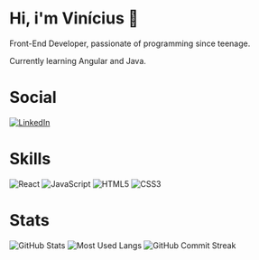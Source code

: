 <h1>Hi, i'm Vinícius 👋</h1>
<p>Front-End Developer, passionate of programming since teenage.</p>
<p>Currently learning Angular and Java.</p>

# Social

[![LinkedIn](https://img.shields.io/badge/LinkedIn-000?style=for-the-badge&logo=linkedin&logoColor=0E76A8)](https://www.linkedin.com/in/vinicius-bastos-silva/)

# Skills

![React](https://img.shields.io/badge/React-000?style=for-the-badge&logo=react)
![JavaScript](https://img.shields.io/badge/JavaScript-000?style=for-the-badge&logo=javascript)
![HTML5](https://img.shields.io/badge/HTML5-000?style=for-the-badge&logo=html5)
![CSS3](https://img.shields.io/badge/CSS3-000?style=for-the-badge&logo=css3&logoColor=264CE4)

# Stats

![GitHub Stats](https://github-readme-stats.vercel.app/api?username=viniciusbastos-dev&show_icons=true&locale=en)
![Most Used Langs](https://github-readme-stats.vercel.app/api/top-langs?username=viniciusbastos-dev&show_icons=true&locale=en&layout=compact)
![GitHub Commit Streak](https://github-readme-streak-stats.herokuapp.com/?user=viniciusbastos-dev&)

#
